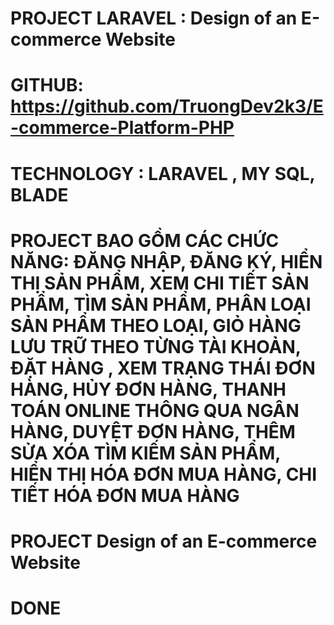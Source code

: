 # PROJECT LARAVEL : Design of an E-commerce Website

# GITHUB: https://github.com/TruongDev2k3/E-commerce-Platform-PHP

# TECHNOLOGY : LARAVEL , MY SQL, BLADE

# PROJECT BAO GỒM CÁC CHỨC NĂNG: ĐĂNG NHẬP, ĐĂNG KÝ, HIỂN THỊ SẢN PHẨM, XEM CHI TIẾT SẢN PHẨM, TÌM SẢN PHẨM, PHÂN LOẠI SẢN PHẨM THEO LOẠI, GIỎ HÀNG LƯU TRỮ THEO TỪNG TÀI KHOẢN, ĐẶT HÀNG , XEM TRẠNG THÁI ĐƠN HÀNG, HỦY ĐƠN HÀNG, THANH TOÁN ONLINE THÔNG QUA NGÂN HÀNG, DUYỆT ĐƠN HÀNG, THÊM SỬA XÓA TÌM KIẾM SẢN PHẨM, HIỂN THỊ HÓA ĐƠN MUA HÀNG, CHI TIẾT HÓA ĐƠN MUA HÀNG

# PROJECT Design of an E-commerce Website
# DONE
